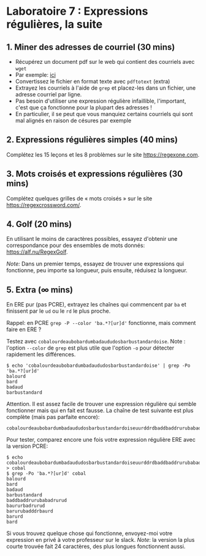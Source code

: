 # Laboratoire 7 : Expressions régulières, la suite

## 1. Miner des adresses de courriel (30 mins)

* Récupérez un document pdf sur le web qui contient des courriels avec
  `wget`
* Par exemple:
  [ici](http://www.international.uqam.ca/pages/docs/cooperation/2016-02-25_Liste_participants_post_aiea_uqam.pdf)
* Convertissez le fichier en format texte avec `pdftotext` (extra)
* Extrayez les courriels à l'aide de `grep` et placez-les dans un fichier, une
  adresse courriel par ligne.
* Pas besoin d'utiliser une expression régulière infaillible, l'important,
  c'est que ça fonctionne pour la plupart des adresses !
* En particulier, il se peut que vous manquiez certains courriels qui sont mal
  alignés en raison de césures par exemple

## 2. Expressions régulières simples (40 mins)

Complétez les 15 leçons et les 8 problèmes sur le site https://regexone.com.

## 3. Mots croisés et expressions régulières (30 mins)

Complétez quelques grilles de « mots croisés » sur le site
https://regexcrossword.com/.

## 4. Golf (20 mins)

En utilisant le moins de caractères possibles, essayez d'obtenir une
correspondance pour des ensembles de mots donnés: https://alf.nu/RegexGolf.

*Note:* Dans un premier temps, essayez de trouver une expressions qui
fonctionne, peu importe sa longueur, puis ensuite, réduisez la longueur.

## 5. Extra (∞ mins)

En ERE pur (pas PCRE), extrayez les chaînes qui commencent par `ba` et finissent
par le `ud` ou le `rd` le plus proche.

Rappel: en PCRE `grep -P --color 'ba.*?[ur]d'` fonctionne, mais comment faire en
ERE ?

Testez avec `cobalourdeaubobardumbadaududosbarbustandardoise`. Note : l'option `--color` de `grep` est plus utile que l'option `-o` pour détecter rapidement les différences.

~~~
$ echo 'cobalourdeaubobardumbadaududosbarbustandardoise' | grep -Po 'ba.*?[ur]d'
balourd
bard
badaud
barbustandard
~~~

Attention. Il est assez facile de trouver une expression régulière qui semble
fonctionner mais qui en fait est fausse. La chaîne de test suivante est plus
complète (mais pas parfaite encore):

~~~
cobalourdeaubobardumbadaududosbarbustandardoiseuurddrdbaddbaddrurubabadrurudddrurudbaururbadrurudddurddbarurubadddrbaurdddrudrdubarurdddrdbarddrdbaururba
~~~

Pour tester, comparez encore une fois votre expression régulière ERE avec la
version PCRE:

~~~
$ echo cobalourdeaubobardumbadaududosbarbustandardoiseuurddrdbaddbaddrurubabadrurudddrurudbaururbadrurudddurddbarurubadddrbaurdddrudrdubarurdddrdbarddrdbaururba > cobal
$ grep -Po 'ba.*?[ur]d' cobal
balourd
bard
badaud
barbustandard
baddbaddrurubabadrurud
baururbadrurud
barurubadddrbaurd
barurd
bard
~~~

Si vous trouvez quelque chose qui fonctionne, envoyez-moi votre expression en
privé à votre professeur sur le slack.
*Note*: la version la plus courte trouvée fait 24 caractères, des plus
longues fonctionnent aussi.


